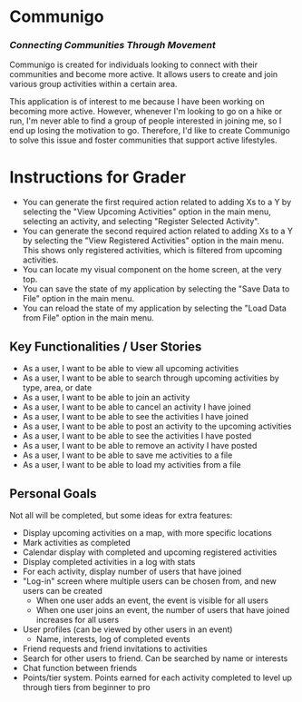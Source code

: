# Communigo 
### *Connecting Communities Through Movement*

Communigo is created for individuals looking to connect with their communities and become more active. It allows users
to create and join various group activities within a certain area. 

This application is of interest to me because I have been working on becoming more active. 
However, whenever I'm looking to go on a hike or run, I'm never able to find a group of people 
interested in joining me, so I end up losing the motivation to go. Therefore, I'd like to create Communigo
to solve this issue and foster communities that support active lifestyles.

# Instructions for Grader

- You can generate the first required action related to adding Xs to a Y by selecting the "View Upcoming Activities"
option in the main menu, selecting an activity, and selecting "Register Selected Activity".
- You can generate the second required action related to adding Xs to a Y by selecting the "View Registered Activities"
option in the main menu. This shows only registered activities, which is filtered from upcoming activities.
- You can locate my visual component on the home screen, at the very top.
- You can save the state of my application by selecting the "Save Data to File" option in the main menu.
- You can reload the state of my application by selecting the "Load Data from File" option in the main menu.

## Key Functionalities / User Stories
- As a user, I want to be able to view all upcoming activities
- As a user, I want to be able to search through upcoming activities by type, area, or date
- As a user, I want to be able to join an activity
- As a user, I want to be able to cancel an activity I have joined
- As a user, I want to be able to see the activities I have joined
- As a user, I want to be able to post an activity to the upcoming activities
- As a user, I want to be able to see the activities I have posted
- As a user, I want to be able to remove an activity I have posted
- As a user, I want to be able to save me activities to a file
- As a user, I want to be able to load my activities from a file

## Personal Goals
Not all will be completed, but some ideas for extra features:
- Display upcoming activities on a map, with more specific locations
- Mark activities as completed
- Calendar display with completed and upcoming registered activities
- Display completed activities in a log with stats
- For each activity, display number of users that have joined
- "Log-in" screen where multiple users can be chosen from, and new users can be created
    - When one user adds an event, the event is visible for all users
    - When one user joins an event, the number of users that have joined increases for all users
- User profiles (can be viewed by other users  in an event)
    - Name, interests, log of completed events
- Friend requests and friend invitations to activities
- Search for other users to friend. Can be searched by name or interests
- Chat function between friends
- Points/tier system. Points earned for each activity completed to level up through tiers from
  beginner to pro